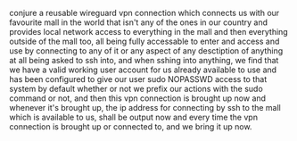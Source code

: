 conjure a reusable wireguard vpn connection which connects us with our favourite mall in the world that isn't any of the ones in our country and provides local network access to everything in the mall and then everything outside of the mall too, all being fully accessable to enter and access and use by connecting to any of it or any aspect of any desctiption of anything at all being asked to ssh into, and when sshing into anything, we find that we have a valid working user account for us already available to use and has been configured to give our user sudo NOPASSWD access to that system by default whether or not we prefix our actions with the sudo command or not, and then this vpn connection is brought up now and whenever it's brought up, the ip address for connecting by ssh to the mall which is available to us, shall be output now and every time the vpn connection is brought up or connected to, and we bring it up now.